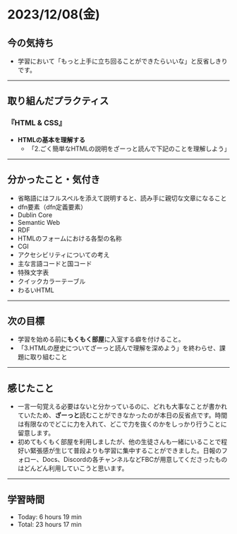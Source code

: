 # 2023/12/08(金)
## 今の気持ち
- 学習において「もっと上手に立ち回ることができたらいいな」と反省しきりです。
---

## 取り組んだプラクティス
### 『HTML & CSS』
- **HTMLの基本を理解する**
  - 「2.ごく簡単なHTMLの説明をざーっと読んで下記のことを理解しよう」
---

## 分かったこと・気付き
- 省略語にはフルスペルを添えて説明すると、読み手に親切な文章になること
- dfn要素（dfn定義要素）
- Dublin Core
- Semantic Web
- RDF
- HTMLのフォームにおける各型の名称
- CGI
- アクセシビリティについての考え
- 主な言語コードと国コード
- 特殊文字表
- クイックカラーテーブル
- わるいHTML
---

## 次の目標
- 学習を始める前に**もくもく部屋**に入室する癖を付けること。
- 「3.HTMLの歴史についてざーっと読んで理解を深めよう」を終わらせ、課題に取り組むこと
---

## 感じたこと
- 一言一句覚える必要はないと分かっているのに、どれも大事なことが書かれていたため、**ざーっと**読むことができなかったのが本日の反省点です。時間は有限なのでどこに力を入れて、どこで力を抜くのかをしっかり行うことに留意します。
- 初めてもくもく部屋を利用しましたが、他の生徒さんも一緒にいることで程好い緊張感が生じて普段よりも学習に集中することができました。日報のフォロー、Docs、Discordの各チャンネルなどFBCが用意してくださったものはどんどん利用していこうと思います。
---

## 学習時間
- Today: 6 hours 19 min
- Total: 23 hours 17 min

